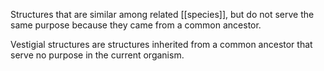 Structures that are similar among related [[species]], but do not serve the same purpose because they came from a common ancestor.

Vestigial structures are structures inherited from a common ancestor that serve no purpose in the current organism.